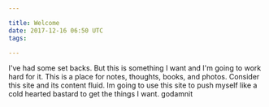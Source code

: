 ```yaml
---

title: Welcome
date: 2017-12-16 06:50 UTC
tags: 

---
```



I've had some set backs. But this is something I want and I'm going to work hard for it. This is a place for notes, thoughts, books, and photos. Consider this site and its content fluid. Im going to use this site to push myself like a cold hearted bastard to get the things I want. godamnit
